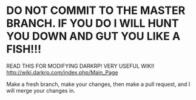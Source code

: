 DO NOT COMMIT TO THE MASTER BRANCH. IF YOU DO I WILL HUNT YOU DOWN AND GUT YOU LIKE A FISH!!!
======
READ THIS FOR MODIFYING DARKRP! VERY USEFUL WIKI!
http://wiki.darkrp.com/index.php/Main_Page

Make a fresh branch, make your changes, then make a pull request, and I will merge your changes in.
